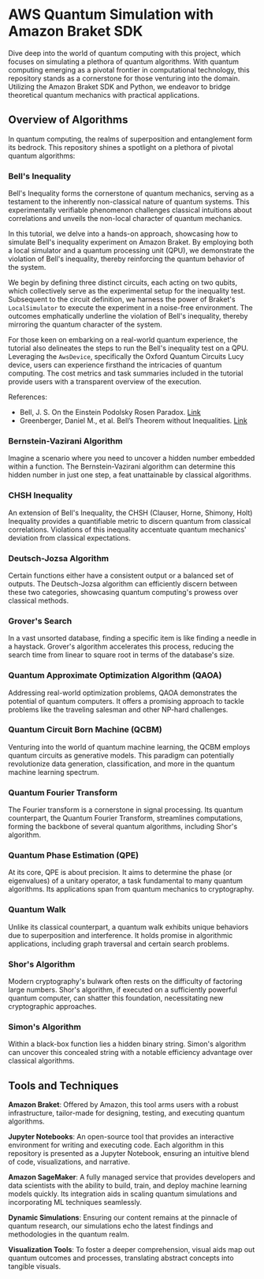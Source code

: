 # AWS Quantum Simulation with Amazon Braket SDK

Dive deep into the world of quantum computing with this project, which focuses on simulating a plethora of quantum algorithms. With quantum computing emerging as a pivotal frontier in computational technology, this repository stands as a cornerstone for those venturing into the domain. Utilizing the Amazon Braket SDK and Python, we endeavor to bridge theoretical quantum mechanics with practical applications.

## Overview of Algorithms

In quantum computing, the realms of superposition and entanglement form its bedrock. This repository shines a spotlight on a plethora of pivotal quantum algorithms:

### Bell's Inequality

Bell's Inequality forms the cornerstone of quantum mechanics, serving as a testament to the inherently non-classical nature of quantum systems. This experimentally verifiable phenomenon challenges classical intuitions about correlations and unveils the non-local character of quantum mechanics.

In this tutorial, we delve into a hands-on approach, showcasing how to simulate Bell's inequality experiment on Amazon Braket. By employing both a local simulator and a quantum processing unit (QPU), we demonstrate the violation of Bell's inequality, thereby reinforcing the quantum behavior of the system.

We begin by defining three distinct circuits, each acting on two qubits, which collectively serve as the experimental setup for the inequality test. Subsequent to the circuit definition, we harness the power of Braket's `LocalSimulator` to execute the experiment in a noise-free environment. The outcomes emphatically underline the violation of Bell's inequality, thereby mirroring the quantum character of the system.

For those keen on embarking on a real-world quantum experience, the tutorial also delineates the steps to run the Bell's inequality test on a QPU. Leveraging the `AwsDevice`, specifically the Oxford Quantum Circuits Lucy device, users can experience firsthand the intricacies of quantum computing. The cost metrics and task summaries included in the tutorial provide users with a transparent overview of the execution.

References:
- Bell, J. S. On the Einstein Podolsky Rosen Paradox. [Link](https://doi.org/10.1103/PhysicsPhysiqueFizika.1.195)
- Greenberger, Daniel M., et al. Bell’s Theorem without Inequalities. [Link](https://doi.org/10.1119/1.16243)

### Bernstein-Vazirani Algorithm
Imagine a scenario where you need to uncover a hidden number embedded within a function. The Bernstein-Vazirani algorithm can determine this hidden number in just one step, a feat unattainable by classical algorithms.

### CHSH Inequality
An extension of Bell's Inequality, the CHSH (Clauser, Horne, Shimony, Holt) Inequality provides a quantifiable metric to discern quantum from classical correlations. Violations of this inequality accentuate quantum mechanics' deviation from classical expectations.

### Deutsch-Jozsa Algorithm
Certain functions either have a consistent output or a balanced set of outputs. The Deutsch-Jozsa algorithm can efficiently discern between these two categories, showcasing quantum computing's prowess over classical methods.

### Grover's Search
In a vast unsorted database, finding a specific item is like finding a needle in a haystack. Grover's algorithm accelerates this process, reducing the search time from linear to square root in terms of the database's size.

### Quantum Approximate Optimization Algorithm (QAOA)
Addressing real-world optimization problems, QAOA demonstrates the potential of quantum computers. It offers a promising approach to tackle problems like the traveling salesman and other NP-hard challenges.

### Quantum Circuit Born Machine (QCBM)
Venturing into the world of quantum machine learning, the QCBM employs quantum circuits as generative models. This paradigm can potentially revolutionize data generation, classification, and more in the quantum machine learning spectrum.

### Quantum Fourier Transform
The Fourier transform is a cornerstone in signal processing. Its quantum counterpart, the Quantum Fourier Transform, streamlines computations, forming the backbone of several quantum algorithms, including Shor's algorithm.

### Quantum Phase Estimation (QPE)
At its core, QPE is about precision. It aims to determine the phase (or eigenvalues) of a unitary operator, a task fundamental to many quantum algorithms. Its applications span from quantum mechanics to cryptography.

### Quantum Walk
Unlike its classical counterpart, a quantum walk exhibits unique behaviors due to superposition and interference. It holds promise in algorithmic applications, including graph traversal and certain search problems.

### Shor's Algorithm
Modern cryptography's bulwark often rests on the difficulty of factoring large numbers. Shor's algorithm, if executed on a sufficiently powerful quantum computer, can shatter this foundation, necessitating new cryptographic approaches.

### Simon's Algorithm
Within a black-box function lies a hidden binary string. Simon's algorithm can uncover this concealed string with a notable efficiency advantage over classical algorithms.

## Tools and Techniques

**Amazon Braket**: Offered by Amazon, this tool arms users with a robust infrastructure, tailor-made for designing, testing, and executing quantum algorithms.

**Jupyter Notebooks**: An open-source tool that provides an interactive environment for writing and executing code. Each algorithm in this repository is presented as a Jupyter Notebook, ensuring an intuitive blend of code, visualizations, and narrative.

**Amazon SageMaker**: A fully managed service that provides developers and data scientists with the ability to build, train, and deploy machine learning models quickly. Its integration aids in scaling quantum simulations and incorporating ML techniques seamlessly.

**Dynamic Simulations**: Ensuring our content remains at the pinnacle of quantum research, our simulations echo the latest findings and methodologies in the quantum realm.

**Visualization Tools**: To foster a deeper comprehension, visual aids map out quantum outcomes and processes, translating abstract concepts into tangible visuals.
